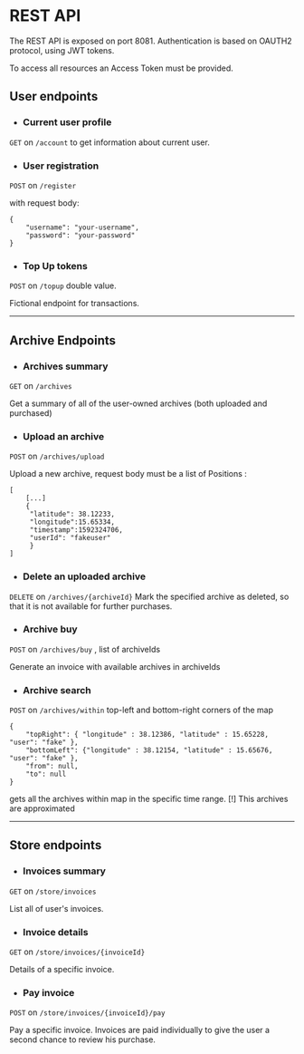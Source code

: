 # REST API
The REST API is exposed on port 8081.
Authentication is based on OAUTH2 protocol, using JWT tokens.

To access all resources an Access Token must be provided.

## User endpoints
- ### Current user profile
`GET` on `/account` to get information about current user.

- ### User registration
`POST` on `/register` 

with request body:
```
{ 
    "username": "your-username", 
    "password": "your-password" 
}
```
- ### Top Up tokens
`POST` on `/topup` double value.

Fictional endpoint for transactions.

---
## Archive Endpoints

- ### Archives summary
`GET` on `/archives`

Get a summary of all of the user-owned archives (both uploaded and purchased)

- ### Upload an archive
`POST` on `/archives/upload` 

Upload a new archive, request body must be a list of Positions :

```
[
    [...]
    {
     "latitude": 38.12233, 
     "longitude":15.65334, 
     "timestamp":1592324706,
     "userId": "fakeuser"
     }
]
```
- ### Delete an uploaded archive
`DELETE` on `/archives/{archiveId}` 
Mark the specified archive as deleted, so that it is not available for further purchases.

- ### Archive buy
`POST` on `/archives/buy` , list of archiveIds

Generate an invoice with available archives in archiveIds

- ### Archive search
`POST` on `/archives/within`
 top-left and bottom-right corners of the map
```
{
    "topRight": { "longitude" : 38.12386, "latitude" : 15.65228, "user": "fake" },
    "bottomLeft": {"longitude" : 38.12154, "latitude" : 15.65676, "user": "fake" },
    "from": null,
    "to": null
}
```
gets all the archives within map in the specific time range.
[!] This archives are approximated

---
## Store endpoints
- ### Invoices summary
`GET` on `/store/invoices` 

List all of user's invoices.

- ### Invoice details
`GET` on `/store/invoices/{invoiceId}` 

Details of a specific invoice.

- ### Pay invoice
`POST` on `/store/invoices/{invoiceId}/pay` 

Pay a specific invoice. Invoices are paid individually to give the user a second chance to review his purchase.





